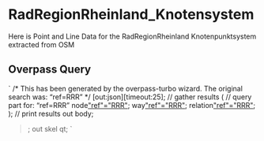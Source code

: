 # RadRegionRheinland_Knotensystem
Here is Point and Line Data for the RadRegionRheinland Knotenpunktsystem extracted from OSM


## Overpass Query 
`
/*
This has been generated by the overpass-turbo wizard.
The original search was:
“ref=RRR”
*/
[out:json][timeout:25];
// gather results
(
  // query part for: “ref=RRR”
  node["ref"="RRR"]({{bbox}});
  way["ref"="RRR"]({{bbox}});
  relation["ref"="RRR"]({{bbox}});
);
// print results
out body;
>;
out skel qt;
`
